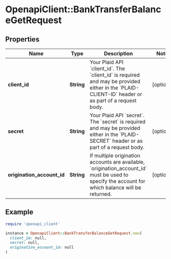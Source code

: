 # OpenapiClient::BankTransferBalanceGetRequest

## Properties

| Name | Type | Description | Notes |
| ---- | ---- | ----------- | ----- |
| **client_id** | **String** | Your Plaid API &#x60;client_id&#x60;. The &#x60;client_id&#x60; is required and may be provided either in the &#x60;PLAID-CLIENT-ID&#x60; header or as part of a request body. | [optional] |
| **secret** | **String** | Your Plaid API &#x60;secret&#x60;. The &#x60;secret&#x60; is required and may be provided either in the &#x60;PLAID-SECRET&#x60; header or as part of a request body. | [optional] |
| **origination_account_id** | **String** | If multiple origination accounts are available, &#x60;origination_account_id&#x60; must be used to specify the account for which balance will be returned. | [optional] |

## Example

```ruby
require 'openapi_client'

instance = OpenapiClient::BankTransferBalanceGetRequest.new(
  client_id: null,
  secret: null,
  origination_account_id: null
)
```

